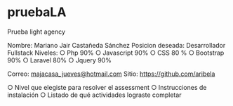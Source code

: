 # pruebaLA
Prueba light agency

Nombre: Mariano Jair Castañeda Sánchez
Posicion deseada: Desarrollador Fullstack
Niveles:
○ Php 90%
○ Javascript 90%
○ CSS 80 %
○ Bootstrap 90%
○ Laravel 80%
○ Jquery 90%

Correo: majacasa_jueves@hotmail.com
Sitio: https://github.com/aribela

○ Nivel que elegiste para resolver el assessment
○ Instrucciones de instalación
○ Listado de qué actividades lograste completar
